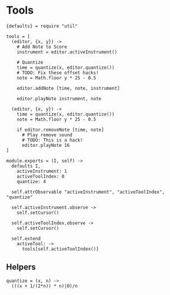 Tools
=====

    {defaults} = require "util"

    tools = [
      (editor, {x, y}) ->
        # Add Note to Score
        instrument = editor.activeInstrument()

        # Quantize
        time = quantize(x, editor.quantize())
        # TODO: Fix these offset hacks!
        note = Math.floor y * 25 - 0.5

        editor.addNote [time, note, instrument]

        editor.playNote instrument, note

      (editor, {x, y}) ->
        time = quantize(x, editor.quantize())
        note = Math.floor y * 25 - 0.5

        if editor.removeNote [time, note]
          # Play remove sound
          # TODO: This is a hack!
          editor.playNote 16
    ]

    module.exports = (I, self) ->
      defaults I,
        activeInstrument: 1
        activeToolIndex: 0
        quantize: 4

      self.attrObservable "activeInstrument", "activeToolIndex", "quantize"

      self.activeInstrument.observe ->
        self.setCursor()

      self.activeToolIndex.observe ->
        self.setCursor()

      self.extend
        activeTool: ->
          tools[self.activeToolIndex()]

Helpers
-------

    quantize = (x, n) ->
      (((x + 1/(2*n)) * n)|0)/n
